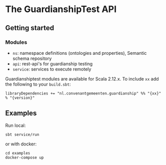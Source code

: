 # The GuardianshipTest API


## Getting started

### Modules

- `ns`: namespace definitions (ontologies and properties), Semantic schema repository
- `api`: rest-api's for guardianship testing
- `service`: services to execute remotely

Guardianshiptest modules are available for Scala 2.12.x. 
To include `xx` add the following to your `build.sbt`:
```
libraryDependencies += "nl.convenantgemeenten.guardianship" %% "{xx}" % "{version}"
```

## Examples
Run local:
```
sbt service/run
```
or with docker:
```
cd examples
docker-compose up
```
